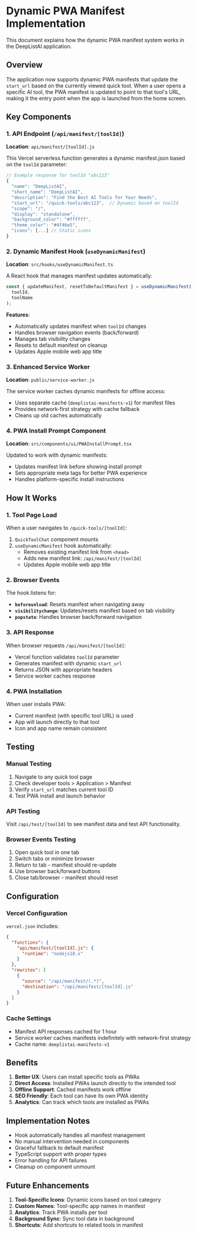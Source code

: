 # Dynamic PWA Manifest Implementation

This document explains how the dynamic PWA manifest system works in the DeepListAI application.

## Overview

The application now supports dynamic PWA manifests that update the `start_url` based on the currently viewed quick tool. When a user opens a specific AI tool, the PWA manifest is updated to point to that tool's URL, making it the entry point when the app is launched from the home screen.

## Key Components

### 1. API Endpoint (`/api/manifest/[toolId]`)

**Location**: `api/manifest/[toolId].js`

This Vercel serverless function generates a dynamic manifest.json based on the `toolId` parameter:

```javascript
// Example response for toolId "abc123"
{
  "name": "DeepListAI",
  "short_name": "DeepListAI",
  "description": "Find the Best AI Tools for Your Needs",
  "start_url": "/quick-tools/abc123",  // Dynamic based on toolId
  "scope": "/",
  "display": "standalone",
  "background_color": "#ffffff",
  "theme_color": "#4f46e5",
  "icons": [...] // Static icons
}
```

### 2. Dynamic Manifest Hook (`useDynamicManifest`)

**Location**: `src/hooks/useDynamicManifest.ts`

A React hook that manages manifest updates automatically:

```typescript
const { updateManifest, resetToDefaultManifest } = useDynamicManifest(
  toolId,
  toolName
);
```

**Features**:

- Automatically updates manifest when `toolId` changes
- Handles browser navigation events (back/forward)
- Manages tab visibility changes
- Resets to default manifest on cleanup
- Updates Apple mobile web app title

### 3. Enhanced Service Worker

**Location**: `public/service-worker.js`

The service worker caches dynamic manifests for offline access:

- Uses separate cache (`deeplistai-manifests-v1`) for manifest files
- Provides network-first strategy with cache fallback
- Cleans up old caches automatically

### 4. PWA Install Prompt Component

**Location**: `src/components/ui/PWAInstallPrompt.tsx`

Updated to work with dynamic manifests:

- Updates manifest link before showing install prompt
- Sets appropriate meta tags for better PWA experience
- Handles platform-specific install instructions

## How It Works

### 1. Tool Page Load

When a user navigates to `/quick-tools/[toolId]`:

1. `QuickToolChat` component mounts
2. `useDynamicManifest` hook automatically:
   - Removes existing manifest link from `<head>`
   - Adds new manifest link: `/api/manifest/[toolId]`
   - Updates Apple mobile web app title

### 2. Browser Events

The hook listens for:

- **`beforeunload`**: Resets manifest when navigating away
- **`visibilitychange`**: Updates/resets manifest based on tab visibility
- **`popstate`**: Handles browser back/forward navigation

### 3. API Response

When browser requests `/api/manifest/[toolId]`:

- Vercel function validates `toolId` parameter
- Generates manifest with dynamic `start_url`
- Returns JSON with appropriate headers
- Service worker caches response

### 4. PWA Installation

When user installs PWA:

- Current manifest (with specific tool URL) is used
- App will launch directly to that tool
- Icon and app name remain consistent

## Testing

### Manual Testing

1. Navigate to any quick tool page
2. Check developer tools > Application > Manifest
3. Verify `start_url` matches current tool ID
4. Test PWA install and launch behavior

### API Testing

Visit `/api/test/[toolId]` to see manifest data and test API functionality.

### Browser Events Testing

1. Open quick tool in one tab
2. Switch tabs or minimize browser
3. Return to tab - manifest should re-update
4. Use browser back/forward buttons
5. Close tab/browser - manifest should reset

## Configuration

### Vercel Configuration

`vercel.json` includes:

```json
{
  "functions": {
    "api/manifest/[toolId].js": {
      "runtime": "nodejs18.x"
    }
  },
  "rewrites": [
    {
      "source": "/api/manifest/(.*)",
      "destination": "/api/manifest/[toolId].js"
    }
  ]
}
```

### Cache Settings

- Manifest API responses cached for 1 hour
- Service worker caches manifests indefinitely with network-first strategy
- Cache name: `deeplistai-manifests-v1`

## Benefits

1. **Better UX**: Users can install specific tools as PWAs
2. **Direct Access**: Installed PWAs launch directly to the intended tool
3. **Offline Support**: Cached manifests work offline
4. **SEO Friendly**: Each tool can have its own PWA identity
5. **Analytics**: Can track which tools are installed as PWAs

## Implementation Notes

- Hook automatically handles all manifest management
- No manual intervention needed in components
- Graceful fallback to default manifest
- TypeScript support with proper types
- Error handling for API failures
- Cleanup on component unmount

## Future Enhancements

1. **Tool-Specific Icons**: Dynamic icons based on tool category
2. **Custom Names**: Tool-specific app names in manifest
3. **Analytics**: Track PWA installs per tool
4. **Background Sync**: Sync tool data in background
5. **Shortcuts**: Add shortcuts to related tools in manifest
